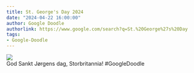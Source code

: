 ```yaml
---
title: St. George's Day 2024
date: "2024-04-22 16:00:00"
author: Google Doodle
authorlink: https://www.google.com/search?q=St.%20George%27s%20Day
tags:
- Google-Doodle
---
```

<img src="https://www.google.com/logos/doodles/2024/st-georges-day-2024-6753651837110211-l.png" referrerpolicy="no-referrer"><br>God Sankt Jørgens dag, Storbritannia! #GoogleDoodle